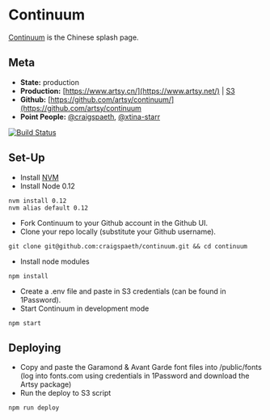 Continuum
===

[Continuum](https://github.com/artsy/continuum) is the Chinese splash page.

Meta
---

* __State:__ production
* __Production:__ [https://www.artsy.cn/](https://www.artsy.net/) | [S3](https://aws.amazon.com/s3/)
* __Github:__ [https://github.com/artsy/continuum/](https://github.com/artsy/continuum
* __Point People:__ [@craigspaeth](https://github.com/craigspaeth), [@xtina-starr ](https://github.com/xtina-starr)

[![Build Status](https://semaphoreci.com/api/v1/projects/69ecb118-c998-4935-9752-14f1e9550053/382764/badge.svg)](https://semaphoreci.com/artsy/continuum--2)

Set-Up
---

- Install [NVM](https://github.com/creationix/nvm)
- Install Node 0.12
```
nvm install 0.12
nvm alias default 0.12
```
- Fork Continuum to your Github account in the Github UI.
- Clone your repo locally (substitute your Github username).
```
git clone git@github.com:craigspaeth/continuum.git && cd continuum
```
- Install node modules
```
npm install
```
- Create a .env file and paste in S3 credentials (can be found in 1Password).
- Start Continuum in development mode
```
npm start
```

Deploying
---

- Copy and paste the Garamond & Avant Garde font files into /public/fonts (log into fonts.com using credentials in 1Password and download the Artsy package)
- Run the deploy to S3 script
```
npm run deploy
```
